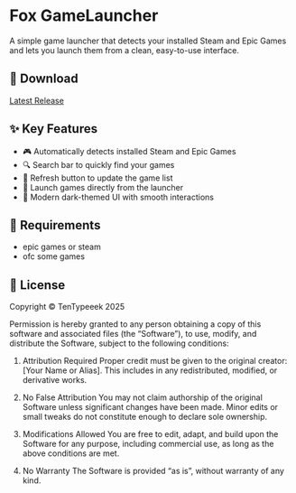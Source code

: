 # Fox GameLauncher

A simple game launcher that detects your installed Steam and Epic Games and lets you launch them from a clean, easy-to-use interface.

## 💾 Download

[Latest Release](https://github.com/TenTypeeek/Fox-Gamelauncher/releases/tag/release)

## ✨ Key Features

- 🎮 Automatically detects installed Steam and Epic Games
- 🔍 Search bar to quickly find your games
- 🔄 Refresh button to update the game list
- 🚀 Launch games directly from the launcher
- 🎨 Modern dark-themed UI with smooth interactions 

## 📜 Requirements

- epic games or steam
- ofc some games

## 📄 License

Copyright © TenTypeeek 2025

Permission is hereby granted to any person obtaining a copy of this software and associated files (the “Software”), to use, modify, and distribute the Software, subject to the following conditions:

1. Attribution Required
Proper credit must be given to the original creator: [Your Name or Alias]. This includes in any redistributed, modified, or derivative works.


2. No False Attribution
You may not claim authorship of the original Software unless significant changes have been made. Minor edits or small tweaks do not constitute enough to declare sole ownership.


3. Modifications Allowed
You are free to edit, adapt, and build upon the Software for any purpose, including commercial use, as long as the above conditions are met.


4. No Warranty
The Software is provided “as is”, without warranty of any kind.

